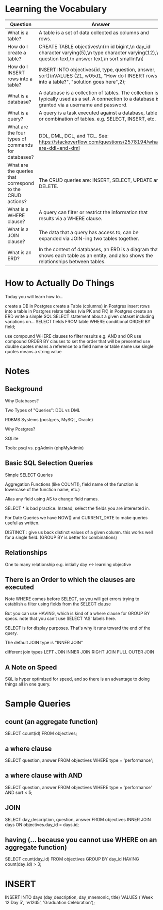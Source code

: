# Learning the Vocabulary

|Question|Answer|
|--|--|
|What is a table?	|A table is a set of data collected as columns and rows.|	
|How do I create a table?	|CREATE TABLE objectives\n(\n id bigint,\n day_id character varying(5),\n type character varying(12),\n question text,\n answer text,\n sort smallint\n)|	
|How do I INSERT rows into a table?	|INSERT INTO objectives(id, type, question, answer, sort)\nVALUES (21, w05d1, "How do I INSERT rows into a table?", "solution goes here",2);|	
|What is a database?	|A database is a collection of tables. The collection is typically used as a set. A connection to a database is granted via a username and password.|	
|What is a query?	|A query is a task executed against a database, table or combination of tables. e.g. SELECT, INSERT, etc.|	
|What are the four types of commands for databases?	|DDL, DML, DCL, and TCL. See: https://stackoverflow.com/questions/2578194/what-are-ddl-and-dml|	
|What are the queries that correspond to the CRUD actions?	|The CRUD queries are: INSERT, SELECT, UPDATE and DELETE.|	
|What is a WHERE clause?	|A query can filter or restrict the information that results via a WHERE clause.|	
|What is a JOIN clause?	|The data that a query has access to, can be expanded via JOIN-ing two tables together.|	
|What is an ERD?	|In the context of databases, an ERD is a diagram that shows each table as an entity, and also shows the relationships between tables.|	

# How to Actually Do Things

Today you will learn how to...

create a DB in Postgres
create a Table (columns) in Postgres
insert rows into a table in Postgres
relate tables (via PK and FK) in Postgres
create an ERD
write a simple SQL SELECT statement
    about a given dataset including variations on...
    SELECT fields FROM table WHERE conditional ORDER BY field;

use compound WHERE clauses to filter results e.g. AND and OR 
use compound ORDER BY clauses to set the order that will be presented
use double quotes means a reference to a field name or table name
use single quotes means a string value


# Notes

## Background

Why Databases?

Two Types of "Queries": DDL vs DML

RDBMS Systems (postgres, MySQL, Oracle)

Why Postgres?

SQLite

Tools: psql vs. pgAdmin (phpMyAdmin)

## Basic SQL Selection Queries

Simple SELECT Queries

Aggregation Functions (like COUNT(), field name of the function is lowercase of the function name, etc.)

Alias any field using AS to change field names.

SELECT * is bad practice. Instead, select the fields you are interested in.

For Date Queries we have NOW() and CURRENT_DATE to make queries useful as written.

DISTINCT : give us back distinct values of a given column. this works well for a single field. (GROUP BY is better for combinations)

## Relationships

One to many relationship e.g. initially  day <-> learning objective

## There is an Order to which the clauses are executed

Note WHERE comes before SELECT, so you will get errors trying to establish a filter using fields from the SELECT clause

But you can use HAVING, which is kind of a where clause for GROUP BY specs. note that you can't use SELECT 'AS' labels here.

SELECT is for display purposes. That's why it runs toward the end of the query.

The default JOIN type is "INNER JOIN"

different join types
LEFT JOIN
INNER JOIN
RIGHT JOIN
FULL OUTER JOIN

## A Note on Speed

SQL is hyper optimized for speed, and so there is an advantage to doing things all in one query.

# Sample Queries

## count (an aggregate function)

SELECT count(id) 
FROM objectives;

## a where clause

SELECT question, answer
FROM objectives
WHERE type = 'performance';

## a where clause with AND

SELECT question, answer
FROM objectives
WHERE type = 'performance' AND sort < 5;

## JOIN
SELECT day_description, question, answer
FROM objectives
INNER JOIN days ON objectives.day_id = days.id;

## having (... because you cannot use WHERE on an aggregate function)

SELECT count(day_id) 
FROM objectives 
GROUP BY day_id 
HAVING count(day_id) > 3;

# INSERT

INSERT INTO days (day_description, day_mnemonic, title) VALUES
('Week 12 Day 5', 'w12d5', 'Graduation Celebration');

